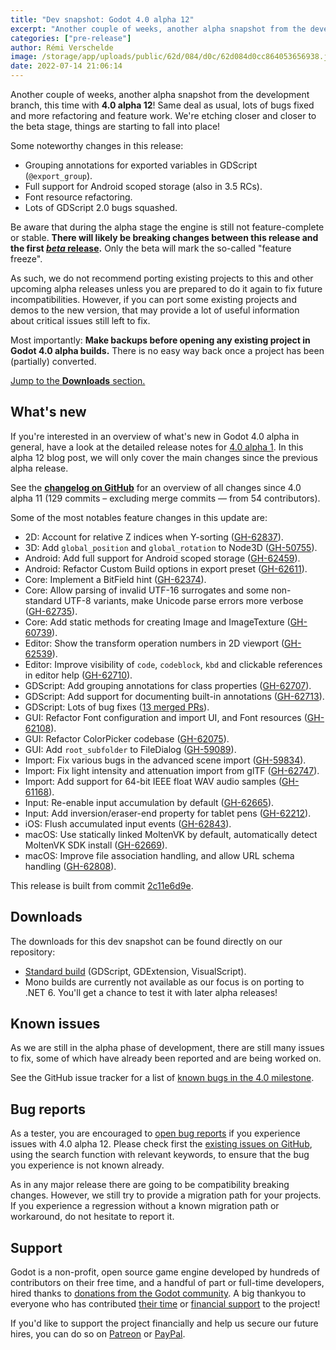 ```yaml
---
title: "Dev snapshot: Godot 4.0 alpha 12"
excerpt: "Another couple of weeks, another alpha snapshot from the development branch, this time with 4.0 alpha 12! Noteworthy changes: GDScript variable grouping annotations, full support for Android scoped storage, Font resource refactoring, lots of GDScript 2.0 bugs squashed."
categories: ["pre-release"]
author: Rémi Verschelde
image: /storage/app/uploads/public/62d/084/d0c/62d084d0cc864053656938.jpg
date: 2022-07-14 21:06:14
---
```


Another couple of weeks, another alpha snapshot from the development branch, this time with **4.0 alpha 12**! Same deal as usual, lots of bugs fixed and more refactoring and feature work. We're etching closer and closer to the beta stage, things are starting to fall into place!

Some noteworthy changes in this release:

- Grouping annotations for exported variables in GDScript (`@export_group`).
- Full support for Android scoped storage (also in 3.5 RCs).
- Font resource refactoring.
- Lots of GDScript 2.0 bugs squashed.

Be aware that during the alpha stage the engine is still not feature-complete or stable. **There will likely be breaking changes between this release and the first [*beta* release](https://en.wikipedia.org/wiki/Software_release_life_cycle#Beta).** Only the beta will mark the so-called "feature freeze".

As such, we do not recommend porting existing projects to this and other upcoming alpha releases unless you are prepared to do it again to fix future incompatibilities. However, if you can port some existing projects and demos to the new version, that may provide a lot of useful information about critical issues still left to fix.

Most importantly: **Make backups before opening any existing project in Godot 4.0 alpha builds.** There is no easy way back once a project has been (partially) converted.

[Jump to the **Downloads** section.](#downloads)

## What's new

If you're interested in an overview of what's new in Godot 4.0 alpha in general, have a look at the detailed release notes for [4.0 alpha 1](/article/dev-snapshot-godot-4-0-alpha-1). In this alpha 12 blog post, we will only cover the main changes since the previous alpha release.

See the [**changelog on GitHub**](https://github.com/godotengine/godot/compare/afdae67cc381bb340da2e864279da6b836804b7f...2c11e6d9efc42370a8d7537eaff8b1ea78a283e5) for an overview of all changes since 4.0 alpha 11 (129 commits – excluding merge commits ― from 54 contributors).

Some of the most notables feature changes in this update are:

- 2D: Account for relative Z indices when Y-sorting ([GH-62837](https://github.com/godotengine/godot/pull/62837)).
- 3D: Add `global_position` and `global_rotation` to Node3D ([GH-50755](https://github.com/godotengine/godot/pull/50755)).
- Android: Add full support for Android scoped storage ([GH-62459](https://github.com/godotengine/godot/pull/62459)).
- Android: Refactor Custom Build options in export preset ([GH-62611](https://github.com/godotengine/godot/pull/62611)).
- Core: Implement a BitField hint ([GH-62374](https://github.com/godotengine/godot/pull/62374)).
- Core: Allow parsing of invalid UTF-16 surrogates and some non-standard UTF-8 variants, make Unicode parse errors more verbose ([GH-62735](https://github.com/godotengine/godot/pull/62735)).
- Core: Add static methods for creating Image and ImageTexture ([GH-60739](https://github.com/godotengine/godot/pull/60739)).
- Editor: Show the transform operation numbers in 2D viewport ([GH-62539](https://github.com/godotengine/godot/pull/62539)).
- Editor: Improve visibility of `code`, `codeblock`, `kbd` and clickable references in editor help ([GH-62710](https://github.com/godotengine/godot/pull/62710)).
- GDScript: Add grouping annotations for class properties ([GH-62707](https://github.com/godotengine/godot/pull/62707)).
- GDScript: Add support for documenting built-in annotations ([GH-62713](https://github.com/godotengine/godot/pull/62713)).
- GDScript: Lots of bug fixes ([13 merged PRs](https://github.com/godotengine/godot/pulls?q=is%3Apr+sort%3Aupdated-desc+label%3Atopic%3Agdscript+is%3Amerged+merged%3A2022-07-01..2022-07-14)).
- GUI: Refactor Font configuration and import UI, and Font resources ([GH-62108](https://github.com/godotengine/godot/pull/62108)).
- GUI: Refactor ColorPicker codebase ([GH-62075](https://github.com/godotengine/godot/pull/62075)).
- GUI: Add `root_subfolder` to FileDialog ([GH-59089](https://github.com/godotengine/godot/pull/59089)).
- Import: Fix various bugs in the advanced scene import ([GH-59834](https://github.com/godotengine/godot/pull/59834)).
- Import: Fix light intensity and attenuation import from glTF ([GH-62747](https://github.com/godotengine/godot/pull/62747)).
- Import: Add support for 64-bit IEEE float WAV audio samples ([GH-61168](https://github.com/godotengine/godot/pull/61168)).
- Input: Re-enable input accumulation by default ([GH-62665](https://github.com/godotengine/godot/pull/62665)).
- Input: Add inversion/eraser-end property for tablet pens ([GH-62212](https://github.com/godotengine/godot/pull/62212)).
- iOS: Flush accumulated input events ([GH-62843](https://github.com/godotengine/godot/pull/62843)).
- macOS: Use statically linked MoltenVK by default, automatically detect MoltenVK SDK install ([GH-62669](https://github.com/godotengine/godot/pull/62669)).
- macOS: Improve file association handling, and allow URL schema handling ([GH-62808](https://github.com/godotengine/godot/pull/62808)).

This release is built from commit [2c11e6d9e](https://github.com/godotengine/godot/commit/2c11e6d9efc42370a8d7537eaff8b1ea78a283e5).

<a id="downloads"></a>
## Downloads

The downloads for this dev snapshot can be found directly on our repository:

* [Standard build](https://downloads.tuxfamily.org/godotengine/4.0/alpha12/) (GDScript, GDExtension, VisualScript).
* Mono builds are currently not available as our focus is on porting to .NET 6. You'll get a chance to test it with later alpha releases!

## Known issues

As we are still in the alpha phase of development, there are still many issues to fix, some of which have already been reported and are being worked on.

See the GitHub issue tracker for a list of [known bugs in the 4.0 milestone](https://github.com/godotengine/godot/issues?q=is%3Aissue+is%3Aopen+milestone%3A4.0+label%3Abug+).

## Bug reports

As a tester, you are encouraged to [open bug reports](https://github.com/godotengine/godot/issues) if you experience issues with 4.0 alpha 12. Please check first the [existing issues on GitHub](https://github.com/godotengine/godot/issues), using the search function with relevant keywords, to ensure that the bug you experience is not known already.

As in any major release there are going to be compatibility breaking changes. However, we still try to provide a migration path for your projects. If you experience a regression without a known migration path or workaround, do not hesitate to report it.

## Support

Godot is a non-profit, open source game engine developed by hundreds of contributors on their free time, and a handful of part or full-time developers, hired thanks to [donations from the Godot community](https://godotengine.org/donate). A big thankyou to everyone who has contributed [their time](https://github.com/godotengine/godot/blob/master/AUTHORS.md) or [financial support](https://github.com/godotengine/godot/blob/master/DONORS.md) to the project!

If you'd like to support the project financially and help us secure our future hires, you can do so on [Patreon](https://www.patreon.com/godotengine) or [PayPal](https://godotengine.org/donate).
